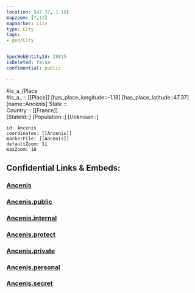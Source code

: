 ```yaml
---
location: [47.37,-1.18] 
mapzoom: [7,12] 
mapmarker: city 
type: City
tags:
- geo/City


SpocWebEntityId: 28815
isDeleted: false
confidential: public

---
```

#is_a_/Place  
#is_a_ :: [[Place]] 
[has_place_longitude::-1.18] 
[has_place_latitude::47.37] 
[name::Ancenis] 
State ::  
Country :: [[France]]  
[StateId::] 
[Population::] 
[Unknown::] 


```leaflet
id: Ancenis
coordinates: [[Ancenis]] 
markerFile: [[Ancenis]] 
defaultZoom: 11 
maxZoom: 18
```


## Confidential Links & Embeds: 

### [Ancenis](/_Standards/Earth/Continent/Europe/Europe~West/France/regions~France/Pays_de_la_Loire/departments~Pays_de_la_Loire/Loire-Atlantique/communes~Loire-Atlantique/Ancenis/cities~Ancenis/Ancenis.md) 

### [Ancenis.public](/_public/Earth/Continent/Europe/Europe~West/France/regions~France/Pays_de_la_Loire/departments~Pays_de_la_Loire/Loire-Atlantique/communes~Loire-Atlantique/Ancenis/cities~Ancenis/Ancenis.public.md) 

### [Ancenis.internal](/_internal/Earth/Continent/Europe/Europe~West/France/regions~France/Pays_de_la_Loire/departments~Pays_de_la_Loire/Loire-Atlantique/communes~Loire-Atlantique/Ancenis/cities~Ancenis/Ancenis.internal.md) 

### [Ancenis.protect](/_protect/Earth/Continent/Europe/Europe~West/France/regions~France/Pays_de_la_Loire/departments~Pays_de_la_Loire/Loire-Atlantique/communes~Loire-Atlantique/Ancenis/cities~Ancenis/Ancenis.protect.md) 

### [Ancenis.private](/_private/Earth/Continent/Europe/Europe~West/France/regions~France/Pays_de_la_Loire/departments~Pays_de_la_Loire/Loire-Atlantique/communes~Loire-Atlantique/Ancenis/cities~Ancenis/Ancenis.private.md) 

### [Ancenis.personal](/_personal/Earth/Continent/Europe/Europe~West/France/regions~France/Pays_de_la_Loire/departments~Pays_de_la_Loire/Loire-Atlantique/communes~Loire-Atlantique/Ancenis/cities~Ancenis/Ancenis.personal.md) 

### [Ancenis.secret](/_secret/Earth/Continent/Europe/Europe~West/France/regions~France/Pays_de_la_Loire/departments~Pays_de_la_Loire/Loire-Atlantique/communes~Loire-Atlantique/Ancenis/cities~Ancenis/Ancenis.secret.md)

